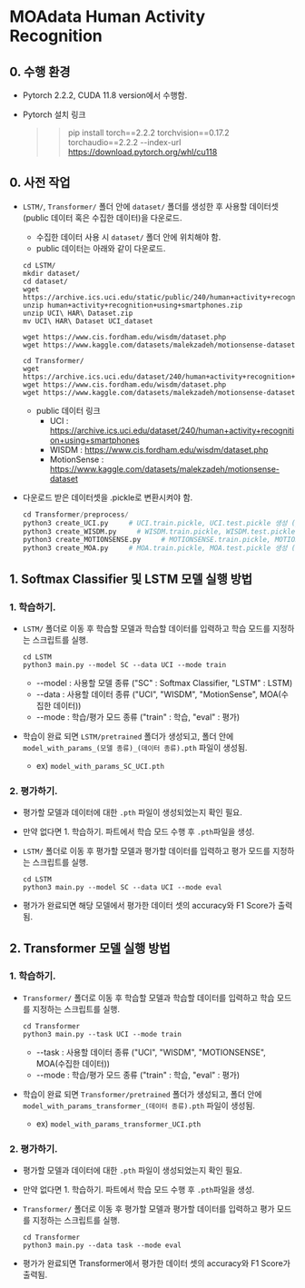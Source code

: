 # MOAdata Human Activity Recognition

## 0. 수행 환경
* Pytorch 2.2.2, CUDA 11.8 version에서 수행함.
  
* Pytorch 설치 링크
  >> pip install torch==2.2.2 torchvision==0.17.2 torchaudio==2.2.2 --index-url https://download.pytorch.org/whl/cu118

## 0. 사전 작업
* `LSTM/`, `Transformer/` 폴더 안에 `dataset/` 폴더를 생성한 후 사용할 데이터셋(public 데이터 혹은 수집한 데이터)을 다운로드.
  * 수집한 데이터 사용 시 `dataset/` 폴더 안에 위치해야 함.
  * public 데이터는 아래와 같이 다운로드.
  ```
  cd LSTM/
  mkdir dataset/
  cd dataset/
  wget https://archive.ics.uci.edu/static/public/240/human+activity+recognition+using+smartphones.zip
  unzip human+activity+recognition+using+smartphones.zip
  unzip UCI\ HAR\ Dataset.zip
  mv UCI\ HAR\ Dataset UCI_dataset
  
  wget https://www.cis.fordham.edu/wisdm/dataset.php
  wget https://www.kaggle.com/datasets/malekzadeh/motionsense-dataset
  ```
  
  ```
  cd Transformer/
  wget https://archive.ics.uci.edu/dataset/240/human+activity+recognition+using+smartphones
  wget https://www.cis.fordham.edu/wisdm/dataset.php
  wget https://www.kaggle.com/datasets/malekzadeh/motionsense-dataset
  ```
  * public 데이터 링크
    * UCI : https://archive.ics.uci.edu/dataset/240/human+activity+recognition+using+smartphones
    * WISDM : https://www.cis.fordham.edu/wisdm/dataset.php
    * MotionSense : https://www.kaggle.com/datasets/malekzadeh/motionsense-dataset
 
* 다운로드 받은 데이터셋을 .pickle로 변환시켜야 함.
  ```python
  cd Transformer/preprocess/
  python3 create_UCI.py     # UCI.train.pickle, UCI.test.pickle 생성 (public 데이터)
  python3 create_WISDM.py     # WISDM.train.pickle, WISDM.test.pickle 생성 (public 데이터)
  python3 create_MOTIONSENSE.py     # MOTIONSENSE.train.pickle, MOTIONSENSE.test.pickle 생성 (public 데이터)
  python3 create_MOA.py     # MOA.train.pickle, MOA.test.pickle 생성 (수집한 데이터) 
  ```


## 1. Softmax Classifier 및 LSTM 모델 실행 방법 
### 1. 학습하기.
* `LSTM/` 폴더로 이동 후 학습할 모델과 학습할 데이터를 입력하고 학습 모드를 지정하는 스크립트를 실행.
  
  ```
  cd LSTM
  python3 main.py --model SC --data UCI --mode train
  ```

    * --model : 사용할 모델 종류 ("SC" : Softmax Classifier, "LSTM" : LSTM)
    * --data : 사용할 데이터 종류 ("UCI", "WISDM", "MotionSense", MOA(수집한 데이터))
    * --mode : 학습/평가 모드 종류 ("train" : 학습, "eval" : 평가)

* 학습이 완료 되면 `LSTM/pretrained` 폴더가 생성되고, 폴더 안에 `model_with_params_(모델 종류)_(데이터 종류).pth` 파일이 생성됨.
  * ex) `model_with_params_SC_UCI.pth`

### 2. 평가하기.
* 평가할 모델과 데이터에 대한 `.pth` 파일이 생성되었는지 확인 필요.
* 만약 없다면 1. 학습하기. 파트에서 학습 모드 수행 후 `.pth`파일을 생성.
  
* `LSTM/` 폴더로 이동 후 평가할 모델과 평가할 데이터를 입력하고 평가 모드를 지정하는 스크립트를 실행.
  
  ```
  cd LSTM
  python3 main.py --model SC --data UCI --mode eval
  ```
* 평가가 완료되면 해당 모델에서 평가한 데이터 셋의 accuracy와 F1 Score가 출력됨.

## 2. Transformer 모델 실행 방법 
### 1. 학습하기.
* `Transformer/` 폴더로 이동 후 학습할 모델과 학습할 데이터를 입력하고 학습 모드를 지정하는 스크립트를 실행.
  
  ```
  cd Transformer
  python3 main.py --task UCI --mode train
  ```

    * --task : 사용할 데이터 종류 ("UCI", "WISDM", "MOTIONSENSE", MOA(수집한 데이터))
    * --mode : 학습/평가 모드 종류 ("train" : 학습, "eval" : 평가)

* 학습이 완료 되면 `Transformer/pretrained` 폴더가 생성되고, 폴더 안에 `model_with_params_transformer_(데이터 종류).pth` 파일이 생성됨.
  * ex) `model_with_params_transformer_UCI.pth`

### 2. 평가하기.
* 평가할 모델과 데이터에 대한 `.pth` 파일이 생성되었는지 확인 필요.
* 만약 없다면 1. 학습하기. 파트에서 학습 모드 수행 후 `.pth`파일을 생성.
  
* `Transformer/` 폴더로 이동 후 평가할 모델과 평가할 데이터를 입력하고 평가 모드를 지정하는 스크립트를 실행.
  
  ```
  cd Transformer
  python3 main.py --data task --mode eval
  ```
* 평가가 완료되면 Transformer에서 평가한 데이터 셋의 accuracy와 F1 Score가 출력됨.
